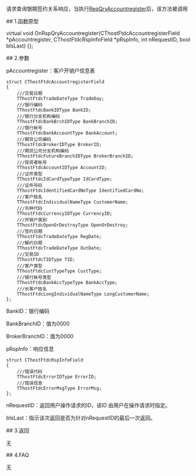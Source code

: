 <p>请求查询银期签约关系响应，当执行<a href="../../CTHOSTFTDCTRADERSPI/REQQRYACCOUNTREGISTER/">ReqQryAccountregister</a>后，该方法被调用</p>
<span class="anchor" id="88639f2c-2642-4100-b120-a9d2485a3060"></span>
## 1.函数原型
<p>virtual void OnRspQryAccountregister(CThostFtdcAccountregisterField *pAccountregister, CThostFtdcRspInfoField *pRspInfo, int nRequestID, bool bIsLast) {};</p>
<span class="anchor" id="0a0f507e-d62d-41cd-842b-34f107b541c6"></span>
## 2.参数
<p>pAccountregister：客户开销户信息表</p>
<pre><code>struct CThostFtdcAccountregisterField
{
    ///交易日期
    TThostFtdcTradeDateType TradeDay;
    ///银行编码
    TThostFtdcBankIDType BankID;
    ///银行分支机构编码
    TThostFtdcBankBrchIDType BankBranchID;
    ///银行帐号
    TThostFtdcBankAccountType BankAccount;
    ///期货公司编码
    TThostFtdcBrokerIDType BrokerID;
    ///期货公司分支机构编码
    TThostFtdcFutureBranchIDType BrokerBranchID;
    ///投资者帐号
    TThostFtdcAccountIDType AccountID;
    ///证件类型
    TThostFtdcIdCardTypeType IdCardType;
    ///证件号码
    TThostFtdcIdentifiedCardNoType IdentifiedCardNo;
    ///客户姓名
    TThostFtdcIndividualNameType CustomerName;
    ///币种代码
    TThostFtdcCurrencyIDType CurrencyID;
    ///开销户类别
    TThostFtdcOpenOrDestroyType OpenOrDestroy;
    ///签约日期
    TThostFtdcTradeDateType RegDate;
    ///解约日期
    TThostFtdcTradeDateType OutDate;
    ///交易ID
    TThostFtdcTIDType TID;
    ///客户类型
    TThostFtdcCustTypeType CustType;
    ///银行帐号类型
    TThostFtdcBankAccTypeType BankAccType;
    ///长客户姓名
    TThostFtdcLongIndividualNameType LongCustomerName;
};
</code></pre>
<p>BankID：银行编码</p>
<p>BankBranchID：值为0000</p>
<p>BrokerBranchID：值为0000</p>
<p>pRspInfo：响应信息</p>
<pre><code>struct CThostFtdcRspInfoField
{
    ///错误代码
    TThostFtdcErrorIDType ErrorID;
    ///错误信息
    TThostFtdcErrorMsgType ErrorMsg;
};
</code></pre>
<p>nRequestID：返回用户操作请求的ID，该ID 由用户在操作请求时指定。</p>
<p>bIsLast：指示该次返回是否为针对nRequestID的最后一次返回。</p>
<span class="anchor" id="1209274b-1891-49ca-95e4-11f2fef1ce71"></span>
## 3.返回
<p>无</p>
<span class="anchor" id="68ffcd31-9ecc-4fd5-95dc-997c994abac7"></span>
## 4.FAQ
<p>无</p>
